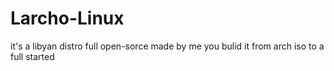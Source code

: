 # Larcho-Linux
it's a libyan distro full open-sorce made by me you bulid it from arch iso to a full started
